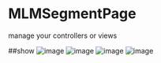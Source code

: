 # MLMSegmentPage
manage your controllers or views

##show
![image](https://github.com/MengLiMing/MLMSegmentPage/blob/master/default.gif)
![image](https://github.com/MengLiMing/MLMSegmentPage/blob/master/line.gif)
![image](https://github.com/MengLiMing/MLMSegmentPage/blob/master/arrow.gif)
![image](https://github.com/MengLiMing/MLMSegmentPage/blob/master/slide.gif)    

